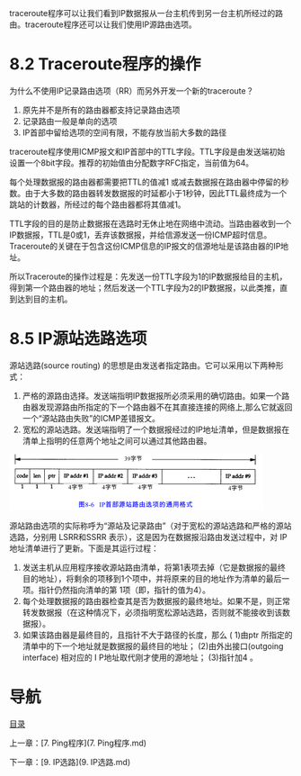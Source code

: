 traceroute程序可以让我们看到IP数据报从一台主机传到另一台主机所经过的路由。traceroute程序还可以让我们使用IP源路由选项。

# 8.2 Traceroute程序的操作

为什么不使用IP记录路由选项（RR）而另外开发一个新的traceroute？

1. 原先并不是所有的路由器都支持记录路由选项
2. 记录路由一般是单向的选项
3. IP首部中留给选项的空间有限，不能存放当前大多数的路径

traceroute程序使用ICMP报文和IP首部中的TTL字段。TTL字段是由发送端初始设置一个8bit字段。推荐的初始值由分配数字RFC指定，当前值为64。

每个处理数据报的路由器都需要把TTL的值减1 或减去数据报在路由器中停留的秒数。由于大多数的路由器转发数据报的时延都小于1秒钟，因此TTL最终成为一个跳站的计数器，所经过的每个路由器都将其值减1。

TTL字段的目的是防止数据报在选路时无休止地在网络中流动。当路由器收到一个IP数据报，TTL是0或1，丢弃该数据报，并给信源发送一份ICMP超时信息。Traceroute的关键在于包含这份ICMP信息的IP报文的信源地址是该路由器的IP地址。

所以Traceroute的操作过程是：先发送一份TTL字段为1的IP数据报给目的主机，得到第一个路由器的地址；然后发送一个TTL字段为2的IP数据报，以此类推，直到达到目的主机。

# 8.5 IP源站选路选项

源站选路(source routing) 的思想是由发送者指定路由。它可以采用以下两种形式：

1. 严格的源路由选择。发送端指明IP数据报所必须采用的确切路由。如果一个路由器发现源路由所指定的下一个路由器不在其直接连接的网络上,那么它就返回一个“源站路由失败”的ICMP差错报文。
2. 宽松的源站选路。发送端指明了一个数据报经过的IP地址清单，但是数据报在清单上指明的任意两个地址之间可以通过其他路由器。

![graphic](img/chap8/img0.png)

源站路由选项的实际称呼为“源站及记录路由”（对于宽松的源站选路和严格的源站选路，分别用 LSRR和SSRR 表示），这是因为在数据报沿路由发送过程中，对 IP地址清单进行了更新。下面是其运行过程：

1. 发送主机从应用程序接收源站路由清单，将第1表项去掉（它是数据报的最终目的地址），将剩余的项移到1个项中，并将原来的目的地址作为清单的最后一项。指针仍然指向清单的第 1项（即，指针的值为4）。
2. 每个处理数据报的路由器检查其是否为数据报的最终地址。如果不是，则正常转发数据报（在这种情况下，必须指明宽松源站选路，否则就不能接收到该数据报）。
3. 如果该路由器是最终目的，且指针不大于路径的长度，那么 ( 1)由ptr 所指定的清单中的下一个地址就是数据报的最终目的地址； (2)由外出接口(outgoing interface) 相对应的 I P地址取代刚才使用的源地址； (3)指针加4 。

# 导航

[目录](README.md)

上一章：[7. Ping程序](7. Ping程序.md)

下一章：[9. IP选路](9. IP选路.md)

